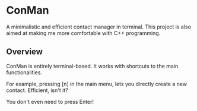 # ConMan
A minimalistic and efficient contact manager in terminal.
This project is also aimed at making me more comfortable with C++ programming.

## Overview
ConMan is entirely terminal-based. It works with shortcuts to the main functionalities.

For example, pressing [n] in the main menu, lets you directly create a new contact.
Efficient, isn't it?

You don't even need to press Enter!
